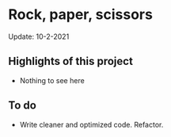 # Rock, paper, scissors

Update: 10-2-2021


## Highlights of this project
* Nothing to see here





## To do
* Write cleaner and optimized code. Refactor.